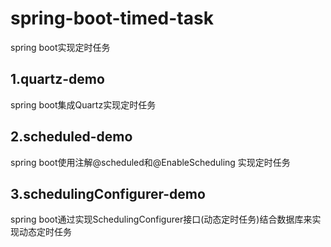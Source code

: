# spring-boot-timed-task
spring boot实现定时任务

## 1.quartz-demo
spring boot集成Quartz实现定时任务
## 2.scheduled-demo
spring boot使用注解@scheduled和@EnableScheduling 实现定时任务
## 3.schedulingConfigurer-demo
spring boot通过实现SchedulingConfigurer接口(动态定时任务)结合数据库来实现动态定时任务
